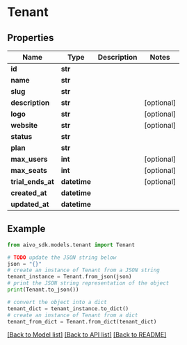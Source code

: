 # Tenant


## Properties

Name | Type | Description | Notes
------------ | ------------- | ------------- | -------------
**id** | **str** |  | 
**name** | **str** |  | 
**slug** | **str** |  | 
**description** | **str** |  | [optional] 
**logo** | **str** |  | [optional] 
**website** | **str** |  | [optional] 
**status** | **str** |  | 
**plan** | **str** |  | 
**max_users** | **int** |  | [optional] 
**max_seats** | **int** |  | [optional] 
**trial_ends_at** | **datetime** |  | [optional] 
**created_at** | **datetime** |  | 
**updated_at** | **datetime** |  | 

## Example

```python
from aivo_sdk.models.tenant import Tenant

# TODO update the JSON string below
json = "{}"
# create an instance of Tenant from a JSON string
tenant_instance = Tenant.from_json(json)
# print the JSON string representation of the object
print(Tenant.to_json())

# convert the object into a dict
tenant_dict = tenant_instance.to_dict()
# create an instance of Tenant from a dict
tenant_from_dict = Tenant.from_dict(tenant_dict)
```
[[Back to Model list]](../README.md#documentation-for-models) [[Back to API list]](../README.md#documentation-for-api-endpoints) [[Back to README]](../README.md)


